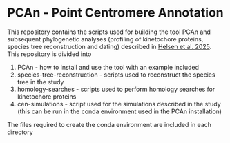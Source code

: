 # PCAn - Point Centromere Annotation

This repository contains the scripts used for building the tool PCAn and subsequent phylogenetic analyses (profiling of kinetochore proteins, species tree reconstruction and dating) described in [Helsen et al. 2025](https://www.biorxiv.org/content/10.1101/2025.01.16.633479v1). This repository is divided into
1. PCAn - how to install and use the tool with an example included
2. species-tree-reconstruction - scripts used to reconstruct the species tree in the study 
3. homology-searches - scripts used to perform homology searches for kinetochore proteins
4. cen-simulations - script used for the simulations described in the study (this can be run in the conda environment used in the PCAn installation)
   
The files required to create the conda environment are included in each directory
